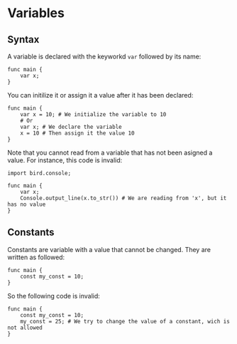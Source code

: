 # Variables
<!-- TODO: A definition of what a variable is -->

## Syntax
A variable is declared with the keyworkd `var` followed by its name:

```bird
func main {
	var x;
}
```

You can initilize it or assign it a value after it has been declared:

```bird
func main {
	var x = 10; # We initialize the variable to 10
	# Or
	var x; # We declare the variable
	x = 10 # Then assign it the value 10
}
```

Note that you cannot read from a variable that has not been asigned a value.
For instance, this code is invalid:

```bird
import bird.console;

func main {
	var x;
	Console.output_line(x.to_str()) # We are reading from 'x', but it has no value
}
```

## Constants
Constants are variable with a value that cannot be changed.
They are written as followed:

```bird
func main {
	const my_const = 10;
}
```

So the following code is invalid:

```bird
func main {
	const my_const = 10;
	my_const = 25; # We try to change the value of a constant, wich is not allowed
}
```